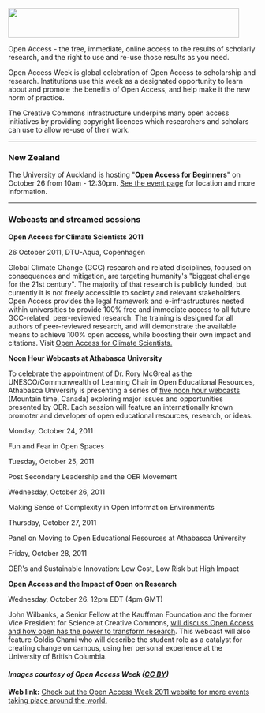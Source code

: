 <html><body><a href="http://creativecommons.org.nz/wp-content/uploads/2011/10/oaweek2011_468x60.jpg"><img class="aligncenter size-full wp-image-809" title="oaweek2011_468x60" src="http://creativecommons.org.nz/wp-content/uploads/2011/10/oaweek2011_468x60.jpg" alt="" width="468" height="60"></a>

Open Access - the free, immediate, online access to the results of scholarly research, and the right to use and re-use those results as you need.



Open Access Week is global celebration of Open Access to scholarship and research. Institutions use this week as a designated opportunity to learn about and promote the benefits of Open Access, and help make it the new norm of practice.



The Creative Commons infrastructure underpins many open access initiatives by providing copyright licences which researchers and scholars can use to allow re-use of their work.



<hr>



<h3><strong>New Zealand</strong></h3>

The University of Auckland is hosting "<strong>Open Access for Beginners</strong>" on October 26 from 10am - 12:30pm. <a href="http://www.openaccessweek.org/events/the-university-of-auckland-new-zealand-open-access-awareness" target="_self">See the event page</a> for location and more information.



<hr>



<h3><strong>Webcasts and streamed sessions</strong></h3>

<strong>Open Access for Climate Scientists 2011</strong>



26 October 2011, DTU-Aqua, Copenhagen



Global Climate Change (GCC) research and related disciplines, focused on consequences and mitigation, are targeting humanity's "biggest challenge for the 21st century". The majority of that research is publicly funded, but currently it is not freely accessible to society and relevant stakeholders. Open Access provides the legal framework and e-infrastructures nested within universities to provide 100% free and immediate access to all future GCC-related, peer-reviewed research. The training is designed for all authors of peer-reviewed research, and will demonstrate the available means to achieve 100% open access, while boosting their own impact and citations. Visit <a href="http://www.openaccessweek.org/events/open-access-for-climate" target="_self">Open Access for Climate Scientists.</a>



<strong>Noon Hour Webcasts at Athabasca University </strong>



To celebrate the appointment of Dr. Rory McGreal as the UNESCO/Commonwealth of Learning Chair in Open Educational Resources, Athabasca University is presenting a series of <a href="http://www.openaccessweek.org/events/athabasca-university-open-access-week-october-24-30-2011%20" target="_self">five noon hour webcasts</a> (Mountain time, Canada) exploring major issues and opportunities presented by OER. Each session will feature an internationally known promoter and developer of open educational resources, research, or ideas.



Monday, October 24, 2011

Fun and Fear in Open Spaces



Tuesday, October 25, 2011

Post Secondary Leadership and the OER Movement



Wednesday, October 26, 2011

Making Sense of Complexity in Open Information Environments



Thursday, October 27, 2011

Panel on Moving to Open Educational Resources at Athabasca University



Friday, October 28, 2011

OER's and Sustainable Innovation: Low Cost, Low Risk but High Impact



<strong>Open Access and the Impact of Open on Research </strong>



Wednesday, October 26. 12pm EDT (4pm GMT)



John Wilbanks, a Senior Fellow at the Kauffman Foundation and the former Vice President for Science at Creative Commons, <a href="http://www.righttoresearch.org/blog/register-now-for-our-open-access-week-webcasts.shtml" target="_self">will discuss Open Access and how open has the power to transform research</a>. This webcast will also feature Goldis Chami who will describe the student role as a catalyst for creating change on campus, using her personal experience at the University of British Columbia.

<h4><em>Images courtesy of Open Access Week (</em><a href="http://www.openaccessweek.org/page/downloads-2" target="_self"><em>CC BY</em></a><em>)</em></h4>

<strong>Web link:</strong> <a href="http://www.openaccessweek.org/events">Check out the Open Access Week 2011 website for more events taking place around the world.</a></body></html>